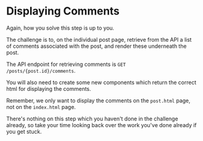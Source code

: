# Displaying Comments

Again, how you solve this step is up to you.

The challenge is to, on the individual post page, retrieve from the API a list of comments associated with the post, and render these underneath the post.

The API endpoint for retrieving comments is `GET /posts/{post.id}/comments`.

You will also need to create some new components which return the correct html for displaying the comments.

Remember, we only want to display the comments on the `post.html` page, not on the `index.html` page.

There's nothing on this step which you haven't done in the challenge already, so take your time looking back over the work you've done already if you get stuck.


